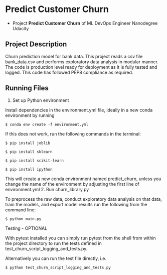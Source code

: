 # Predict Customer Churn

- Project **Predict Customer Churn** of ML DevOps Engineer Nanodegree Udacity

## Project Description
Churn prediction model for bank data. This project reads a csv file bank_data.csv and performs exploratory data analysis in modular manner.
The code is production level ready for deployment as it is fully tested and logged.
This code has followed PEP8 compliance as required.
            


## Running Files
1. Set up Python environment

Install dependencies in the environment.yml file, ideally in a new conda environment by running

`$ conda env create -f environment.yml`

If this does not work, run the following commands in the terminal:

`$ pip install joblib`

`$ pip install sklearn`

`$ pip install scikit-learn`

`$ pip install ipython`


This will create a new conda environment named predict_churn, unless you change the name of the environment by adjusting the first line of environment.yml
2. Run churn_library.py

To preprocess the raw data, conduct exploratory data analysis on that data, train the models, and export model results run the following from the command line:

`$ python main.py`

Testing - OPTIONAL

With pytest installed you can simply run pytest from the shell from within the project directory to run the tests defined in test_churn_script_logging_and_tests.py.

Alternatively you can run the test file directly, i.e.

`$ python test_churn_script_logging_and_tests.py`

